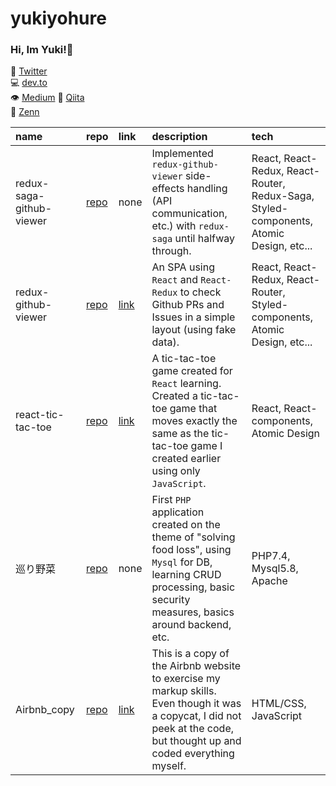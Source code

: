 # yukiyohure
### Hi, Im Yuki!👋 
<!-- 経歴書、スキルなどは[こちらのリポジトリ](https://github.com/yukiyohure/resume)にあります！ -->

:egg:  [Twitter](https://twitter.com/yukiyohure0923)  
💻 [dev.to](https://dev.to/yukiyohure)  
👁️ [Medium](https://medium.com/@snowyuki)
🌱  [Qiita](https://qiita.com/yukiyohure0923)  
🦋 [Zenn](https://zenn.dev/yukiyohure)  

<!-- |name|repo|link|description|tech|
|:--|:--|:--|:--|:--|
|redux-saga-github-viewer|[repo](https://github.com/yukiyohure/redux-saga-github-viewer)|none|`redux-github-viewer`の副作用の処理(API通信など)を`redux-saga`で実装中!|React, React-Redux, React-Router, Redux-Saga, Styled-components, Atomic Design, etc...|
|redux-github-viewer|[repo](https://github.com/yukiyohure/redux-github-viewer)|[link](https://yukiyohure.github.io/redux-github-viewer/)|ReactとReact-Resuxを使った、GithubのPRやIssueをシンプルなレイアウトで確認できるSPA(仮データを使用)。|React, React-Redux, React-Router, Styled-components, Atomic Design, etc...|
|react-tic-tac-toe|[repo](https://github.com/yukiyohure/react-tic-tac-toe)|[link](https://yukiyohure.github.io/react-tic-tac-toe/)|React学習用に作成した◯×ゲーム。先に作成した[JSだけで作成した◯×ゲーム](https://github.com/yukiyohure/ws-0300-js-tic-tac-toe)と全く同じ動きをするものを作成。|React, React-components, Atomic Design|
|巡り野菜|[repo](https://github.com/yukiyohure/meguriyasai)|none|初めて作成した「食品ロスの解決」をテーマにしたPHPアプリ。DBはMysqlを使用。CRUD処理や基本的なセキュリティ対策、バックエンド周りの基礎等を学習した。|PHP7.4, Mysql5.8, Apache|
|Airbnb_copy|[repo](https://github.com/yukiyohure/Airbnb_copy)|[link](https://yukiyohure.github.io/Airbnb_copy/)|マークアップの力を鍛えるべく、Airbnbのサイトを模写したもの。模写と言ってもコードは覗かずに全て自分で考えてコーディングを行った。|HTML/CSS, JavaScript|
-->

|name|repo|link|description|tech|
|:--|:--|:--|:--|:--|
|redux-saga-github-viewer|[repo](https://github.com/yukiyohure/redux-saga-github-viewer)|none|Implemented `redux-github-viewer` side-effects handling (API communication, etc.) with `redux-saga` until halfway through.|React, React-Redux, React-Router, Redux-Saga, Styled-components, Atomic Design, etc...|
|redux-github-viewer|[repo](https://github.com/yukiyohure/redux-github-viewer)|[link](https://yukiyohure.github.io/redux-github-viewer/)|An SPA using `React` and `React-Redux` to check Github PRs and Issues in a simple layout (using fake data).|React, React-Redux, React-Router, Styled-components, Atomic Design, etc...|
|react-tic-tac-toe|[repo](https://github.com/yukiyohure/react-tic-tac-toe)|[link](https://yukiyohure.github.io/react-tic-tac-toe/)|A tic-tac-toe game created for `React` learning. Created a tic-tac-toe game that moves exactly the same as the tic-tac-toe game I created earlier using only `JavaScript`.|React, React-components, Atomic Design|
|巡り野菜|[repo](https://github.com/yukiyohure/meguriyasai)|none|First `PHP` application created on the theme of "solving food loss", using `Mysql` for DB, learning CRUD processing, basic security measures, basics around backend, etc.|PHP7.4, Mysql5.8, Apache|
|Airbnb_copy|[repo](https://github.com/yukiyohure/Airbnb_copy)|[link](https://yukiyohure.github.io/Airbnb_copy/)|This is a copy of the Airbnb website to exercise my markup skills. Even though it was a copycat, I did not peek at the code, but thought up and coded everything myself.|HTML/CSS, JavaScript|
